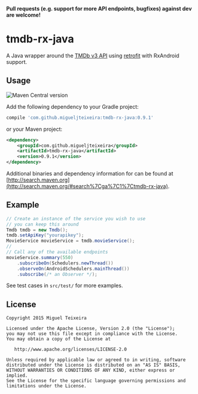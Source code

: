 **Pull requests (e.g. support for more API endpoints, bugfixes) against dev are welcome!**

tmdb-rx-java
============

A Java wrapper around the [TMDb v3 API][1] using [retrofit][2] with RxAndroid support.

Usage
-----
![Maven Central version](https://img.shields.io/maven-central/v/com.github.migueljteixeira/tmdb-rx-java.svg?style=flat-square)

Add the following dependency to your Gradle project:

```groovy
compile 'com.github.migueljteixeira:tmdb-rx-java:0.9.1'
```

or your Maven project:

```xml
<dependency>
    <groupId>com.github.migueljteixeira</groupId>
    <artifactId>tmdb-rx-java</artifactId>
    <version>0.9.1</version>
</dependency>
```

Additional binaries and dependency information for can be found at [http://search.maven.org](http://search.maven.org/#search%7Cga%7C1%7Ctmdb-rx-java).

Example
-------

```java
// Create an instance of the service you wish to use
// you can keep this around
Tmdb tmdb = new Tmdb();
tmdb.setApiKey("yourapikey");
MovieService movieService = tmdb.movieService();
//
// Call any of the available endpoints
movieService.summary(550)
    .subscribeOn(Schedulers.newThread())
    .observeOn(AndroidSchedulers.mainThread())
    .subscribe(/* an Observer */);
```

See test cases in `src/test/` for more examples.

License
-------

    Copyright 2015 Miguel Teixeira

    Licensed under the Apache License, Version 2.0 (the "License");
    you may not use this file except in compliance with the License.
    You may obtain a copy of the License at

       http://www.apache.org/licenses/LICENSE-2.0

    Unless required by applicable law or agreed to in writing, software
    distributed under the License is distributed on an "AS IS" BASIS,
    WITHOUT WARRANTIES OR CONDITIONS OF ANY KIND, either express or implied.
    See the License for the specific language governing permissions and
    limitations under the License.




 [1]: http://docs.themoviedb.apiary.io/
 [2]: https://github.com/square/retrofit
 [3]: https://github.com/migueljteixeira/tmdb-rx-java/releases
